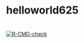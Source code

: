 # helloworld625
# 
<!-- badges: start -->
[![R-CMD-check](https://github.com/haisx/helloworld625/workflows/R-CMD-check/badge.svg)](https://github.com/haisx/helloworld625/actions)
<!-- badges: end -->
